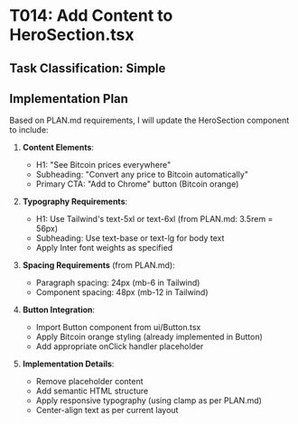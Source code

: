 # T014: Add Content to HeroSection.tsx

## Task Classification: Simple

## Implementation Plan

Based on PLAN.md requirements, I will update the HeroSection component to include:

1. **Content Elements**:
   - H1: "See Bitcoin prices everywhere"
   - Subheading: "Convert any price to Bitcoin automatically"
   - Primary CTA: "Add to Chrome" button (Bitcoin orange)

2. **Typography Requirements**:
   - H1: Use Tailwind's text-5xl or text-6xl (from PLAN.md: 3.5rem = 56px)
   - Subheading: Use text-base or text-lg for body text
   - Apply Inter font weights as specified

3. **Spacing Requirements** (from PLAN.md):
   - Paragraph spacing: 24px (mb-6 in Tailwind)
   - Component spacing: 48px (mb-12 in Tailwind)

4. **Button Integration**:
   - Import Button component from ui/Button.tsx
   - Apply Bitcoin orange styling (already implemented in Button)
   - Add appropriate onClick handler placeholder

5. **Implementation Details**:
   - Remove placeholder content
   - Add semantic HTML structure
   - Apply responsive typography (using clamp as per PLAN.md)
   - Center-align text as per current layout